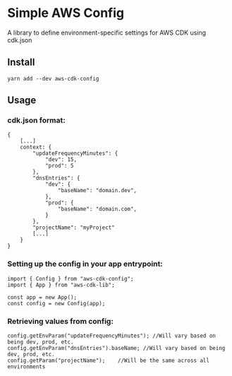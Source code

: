 # Simple AWS Config

A library to define environment-specific settings for AWS CDK using cdk.json

## Install

`yarn add --dev aws-cdk-config`

## Usage

### cdk.json format:

```
{
    [...]
    context: {
        "updateFrequencyMinutes": {
            "dev": 15,
            "prod": 5
        },
        "dnsEntries": {
            "dev": {
                "baseName": "domain.dev",
            },
            "prod": {
                "baseName": "domain.com",
            }
        },
        "projectName": "myProject"
        [...]
    }
}
```

### Setting up the config in your app entrypoint:

```
import { Config } from "aws-cdk-config";
import { App } from "aws-cdk-lib";

const app = new App();
const config = new Config(app);
```

### Retrieving values from config:

```
config.getEnvParam("updateFrequencyMinutes"); //Will vary based on being dev, prod, etc.
config.getEnvParam("dnsEntries").baseName; //Will vary based on being dev, prod, etc.
config.getParam("projectName");    //Will be the same across all environments
```
